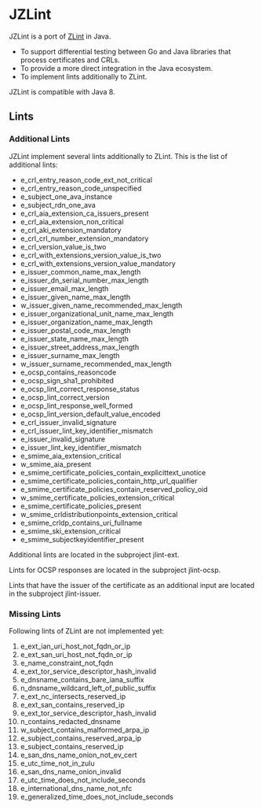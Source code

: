 # JZLint

JZLint is a port of [ZLint](https://github.com/zmap/zlint) in Java.

* To support differential testing between Go and Java libraries that process certificates and CRLs.
* To provide a more direct integration in the Java ecosystem.
* To implement lints additionally to ZLint.

JZLint is compatible with Java 8.

## Lints

### Additional Lints

JZLint implement several lints additionally to ZLint. This is the list of additional lints:

* e_crl_entry_reason_code_ext_not_critical
* e_crl_entry_reason_code_unspecified
* e_subject_one_ava_instance
* e_subject_rdn_one_ava
* e_crl_aia_extension_ca_issuers_present
* e_crl_aia_extension_non_critical
* e_crl_aki_extension_mandatory
* e_crl_crl_number_extension_mandatory
* e_crl_version_value_is_two
* e_crl_with_extensions_version_value_is_two
* e_crl_with_extensions_version_value_mandatory
* e_issuer_common_name_max_length
* e_issuer_dn_serial_number_max_length
* e_issuer_email_max_length
* e_issuer_given_name_max_length
* w_issuer_given_name_recommended_max_length
* e_issuer_organizational_unit_name_max_length
* e_issuer_organization_name_max_length
* e_issuer_postal_code_max_length
* e_issuer_state_name_max_length
* e_issuer_street_address_max_length
* e_issuer_surname_max_length
* w_issuer_surname_recommended_max_length
* e_ocsp_contains_reasoncode
* e_ocsp_sign_sha1_prohibited
* e_ocsp_lint_correct_response_status
* e_ocsp_lint_correct_version
* e_ocsp_lint_response_well_formed
* e_ocsp_lint_version_default_value_encoded
* e_crl_issuer_invalid_signature
* e_crl_issuer_lint_key_identifier_mismatch
* e_issuer_invalid_signature
* e_issuer_lint_key_identifier_mismatch
* e_smime_aia_extension_critical
* w_smime_aia_present
* e_smime_certificate_policies_contain_explicittext_unotice
* e_smime_certificate_policies_contain_http_url_qualifier
* e_smime_certificate_policies_contain_reserved_policy_oid
* w_smime_certificate_policies_extension_critical
* e_smime_certificate_policies_present
* w_smime_crldistributionpoints_extension_critical
* e_smime_crldp_contains_uri_fullname
* e_smime_ski_extension_critical
* e_smime_subjectkeyidentifier_present

Additional lints are located in the subproject jlint-ext.

Lints for OCSP responses are located in the subproject jlint-ocsp.

Lints that have the issuer of the certificate as an additional input are located in the subproject jlint-issuer.

### Missing Lints

Following lints of ZLint are not implemented yet:

1. e_ext_ian_uri_host_not_fqdn_or_ip
2. e_ext_san_uri_host_not_fqdn_or_ip
3. e_name_constraint_not_fqdn
4. e_ext_tor_service_descriptor_hash_invalid
5. e_dnsname_contains_bare_iana_suffix
6. n_dnsname_wildcard_left_of_public_suffix
7. e_ext_nc_intersects_reserved_ip
8. e_ext_san_contains_reserved_ip
9. e_ext_tor_service_descriptor_hash_invalid
10. n_contains_redacted_dnsname
11. w_subject_contains_malformed_arpa_ip
12. e_subject_contains_reserved_arpa_ip
13. e_subject_contains_reserved_ip
14. e_san_dns_name_onion_not_ev_cert
15. e_utc_time_not_in_zulu
16. e_san_dns_name_onion_invalid
17. e_utc_time_does_not_include_seconds
18. e_international_dns_name_not_nfc
19. e_generalized_time_does_not_include_seconds

